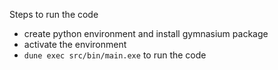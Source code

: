 Steps to run the code
- create python environment and install gymnasium package
- activate the environment
- `dune exec src/bin/main.exe` to run the code